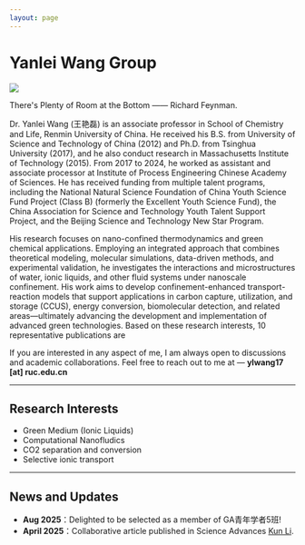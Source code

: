 ```yaml
---
layout: page
---
```


# Yanlei Wang Group

<img src="https://ylwang17.github.io/caver.jpg" class="floatpic">

There's Plenty of Room at the Bottom —— Richard Feynman.

Dr. Yanlei Wang (王艳磊) is an associate professor in School of Chemistry and Life, Renmin University of China. He received his B.S. from University of Science and Technology of China (2012) and Ph.D. from Tsinghua University (2017), and he also conduct research in Massachusetts Institute of Technology (2015). From 2017 to 2024, he worked as assistant and associate processor at Institute of Process Engineering Chinese Academy of Sciences. He has received funding from multiple talent programs, including the National Natural Science Foundation of China Youth Science Fund Project (Class B) (formerly the Excellent Youth Science Fund), the China Association for Science and Technology Youth Talent Support Project, and the Beijing Science and Technology New Star Program.

His research focuses on nano-confined thermodynamics and green chemical applications. Employing an integrated approach that combines theoretical modeling, molecular simulations, data-driven methods, and experimental validation, he investigates the interactions and microstructures of water, ionic liquids, and other fluid systems under nanoscale confinement. His work aims to develop confinement-enhanced transport-reaction models that support applications in carbon capture, utilization, and storage (CCUS), energy conversion, biomolecular detection, and related areas—ultimately advancing the development and implementation of advanced green technologies. Based on these research interests, 10 representative publications are


If you are interested in any aspect of me, I am always open to discussions and academic collaborations. Feel free to reach out to me at — **ylwang17 [at] ruc.edu.cn**

---

## Research Interests

- Green Medium (Ionic Liquids)
- Computational Nanofludics
- CO2 separation and conversion
- Selective ionic transport
---

## News and Updates

- **Aug 2025**：Delighted to be selected as a member of GA青年学者5班!
- **April 2025**：Collaborative article published in Science Advances [Kun Li](https://www.science.org/doi/full/10.1126/sciadv.adv4771).

<br>


